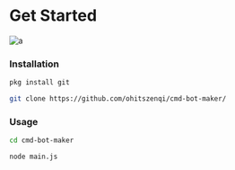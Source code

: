 #     Get Started
![a](https://encrypted-tbn0.gstatic.com/images?q=tbn:ANd9GcT_tN7ff8XXM1aq7DNXwapdzg_nt6Bt9eEwyg&usqp=CAU)
### Installation
```bash
pkg install git
```
```bash
git clone https://github.com/ohitszenqi/cmd-bot-maker/
```
### Usage
```bash
cd cmd-bot-maker
```
```bash
node main.js
```
